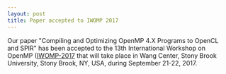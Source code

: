 ```yaml
---
layout: post
title: Paper accepted to IWOMP 2017
---
```


Our paper "Compiling and Optimizing OpenMP 4.X Programs to OpenCL and SPIR" has been accepted to the 13th International Workshop on OpenMP ([IWOMP-2017](https://you.stonybrook.edu/iwomp2017/iwomp) that will take
place in Wang Center, Stony Brook University, Stony Brook, NY, USA, during September 21-22, 2017.
